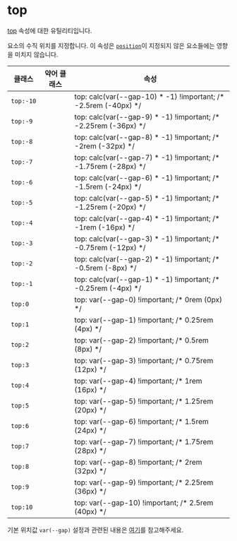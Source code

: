 # top

[top](https://developer.mozilla.org/en-US/docs/Web/CSS/top) 속성에 대한 유틸리티입니다.

요소의 수직 위치를 지정합니다. 이 속성은 [<code>position</code>](./position.md)이 지정되지 않은 요소들에는 영향을 미치지 않습니다.

<table>
  <thead>
    <tr>
      <th scope="col">클래스</th>
      <th scope="col">약어 클래스</th>
      <th scope="col">속성</th>
    </tr>
  </thead>
  <tbody>
  <tr>
    <td><code>top:-10</code></td>
    <td class="blank"></td>
    <td><span class="code">top: calc(var(--gap-10) * -1) !important;</span> <span class="c:weak">/* -2.5rem (-40px) */</span></td>
  </tr>
  <tr>
    <td><code>top:-9</code></td>
    <td class="blank"></td>
    <td><span class="code">top: calc(var(--gap-9) * -1) !important;</span> <span class="c:weak">/* -2.25rem (-36px) */</span></td>
  </tr>
  <tr>
    <td><code>top:-8</code></td>
    <td class="blank"></td>
    <td><span class="code">top: calc(var(--gap-8) * -1) !important;</span> <span class="c:weak">/* -2rem (-32px) */</span></td>
  </tr>
  <tr>
    <td><code>top:-7</code></td>
    <td class="blank"></td>
    <td><span class="code">top: calc(var(--gap-7) * -1) !important;</span> <span class="c:weak">/* -1.75rem (-28px) */</span></td>
  </tr>
  <tr>
    <td><code>top:-6</code></td>
    <td class="blank"></td>
    <td><span class="code">top: calc(var(--gap-6) * -1) !important;</span> <span class="c:weak">/* -1.5rem (-24px) */</span></td>
  </tr>
  <tr>
    <td><code>top:-5</code></td>
    <td class="blank"></td>
    <td><span class="code">top: calc(var(--gap-5) * -1) !important;</span> <span class="c:weak">/* -1.25rem (-20px) */</span></td>
  </tr>
  <tr>
    <td><code>top:-4</code></td>
    <td class="blank"></td>
    <td><span class="code">top: calc(var(--gap-4) * -1) !important;</span> <span class="c:weak">/* -1rem (-16px) */</span></td>
  </tr>
  <tr>
    <td><code>top:-3</code></td>
    <td class="blank"></td>
    <td><span class="code">top: calc(var(--gap-3) * -1) !important;</span> <span class="c:weak">/* -0.75rem (-12px) */</span></td>
  </tr>
  <tr>
    <td><code>top:-2</code></td>
    <td class="blank"></td>
    <td><span class="code">top: calc(var(--gap-2) * -1) !important;</span> <span class="c:weak">/* -0.5rem (-8px) */</span></td>
  </tr>
  <tr>
    <td><code>top:-1</code></td>
    <td class="blank"></td>
    <td><span class="code">top: calc(var(--gap-1) * -1) !important;</span> <span class="c:weak">/* -0.25rem (-4px) */</span></td>
  </tr>
  <tr>
    <td><code>top:0</code></td>
    <td class="blank"></td>
    <td><span class="code">top: var(--gap-0) !important;</span> <span class="c:weak">/* 0rem (0px) */</span></td>
  </tr>
  <tr>
    <td><code>top:1</code></td>
    <td class="blank"></td>
    <td><span class="code">top: var(--gap-1) !important;</span> <span class="c:weak">/* 0.25rem (4px) */</span></td>
  </tr>
  <tr>
    <td><code>top:2</code></td>
    <td class="blank"></td>
    <td><span class="code">top: var(--gap-2) !important;</span> <span class="c:weak">/* 0.5rem (8px) */</span></td>
  </tr>
  <tr>
    <td><code>top:3</code></td>
    <td class="blank"></td>
    <td><span class="code">top: var(--gap-3) !important;</span> <span class="c:weak">/* 0.75rem (12px) */</span></td>
  </tr>
  <tr>
    <td><code>top:4</code></td>
    <td class="blank"></td>
    <td><span class="code">top: var(--gap-4) !important;</span> <span class="c:weak">/* 1rem (16px) */</span></td>
  </tr>
  <tr>
    <td><code>top:5</code></td>
    <td class="blank"></td>
    <td><span class="code">top: var(--gap-5) !important;</span> <span class="c:weak">/* 1.25rem (20px) */</span></td>
  </tr>
  <tr>
    <td><code>top:6</code></td>
    <td class="blank"></td>
    <td><span class="code">top: var(--gap-6) !important;</span> <span class="c:weak">/* 1.5rem (24px) */</span></td>
  </tr>
  <tr>
    <td><code>top:7</code></td>
    <td class="blank"></td>
    <td><span class="code">top: var(--gap-7) !important;</span> <span class="c:weak">/* 1.75rem (28px) */</span></td>
  </tr>
  <tr>
    <td><code>top:8</code></td>
    <td class="blank"></td>
    <td><span class="code">top: var(--gap-8) !important;</span> <span class="c:weak">/* 2rem (32px) */</span></td>
  </tr>
  <tr>
    <td><code>top:9</code></td>
    <td class="blank"></td>
    <td><span class="code">top: var(--gap-9) !important;</span> <span class="c:weak">/* 2.25rem (36px) */</span></td>
  </tr>
  <tr>
    <td><code>top:10</code></td>
    <td class="blank"></td>
    <td><span class="code">top: var(--gap-10) !important;</span> <span class="c:weak">/* 2.5rem (40px) */</span></td>
  </tr>

  </tbody>

</table>

기본 위치값 `var(--gap)` 설정과 관련된 내용은 [여기](../../variables/gap.md)를 참고해주세요.
